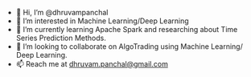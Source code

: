 - 👋 Hi, I’m @dhruvampanchal
- 👀 I’m interested in Machine Learning/Deep Learning
- 🌱 I’m currently learning Apache Spark and researching about Time Series Prediction Methods.
- 💞️ I’m looking to collaborate on AlgoTrading using Machine Learning/ Deep Learning.
- 📫 Reach me at dhruvam.panchal@gmail.com

<!---
dhruvampanchal/dhruvampanchal is a ✨ special ✨ repository because its `README.md` (this file) appears on your GitHub profile.
You can click the Preview link to take a look at your changes.
--->
